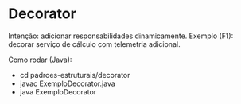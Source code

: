 # Decorator

Intenção: adicionar responsabilidades dinamicamente.
Exemplo (F1): decorar serviço de cálculo com telemetria adicional.

Como rodar (Java):
- cd padroes-estruturais/decorator
- javac ExemploDecorator.java
- java ExemploDecorator
